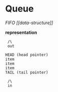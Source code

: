 # Queue

_FIFO [[data-structure]]_

**representation**

```
 /\
 out

HEAD (head pointer)
item
item
item
TAIL (tail pointer)

 /\
 in
```
